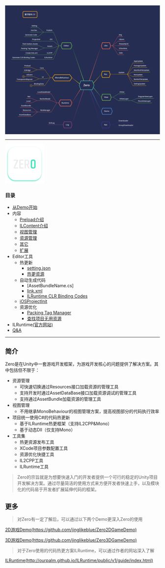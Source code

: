 ![](Imgs/Zero.png)

---

![](Imgs/icon.png)

### 目录
- [从Demo开始](Demo.md)
- 内容
    - [Preload介绍](Preload.md)
    - [ILContent介绍](ILContent.md)
    - [视图管理](ViewFramework.md)
    - [资源管理](ResManager.md)
    - [其它](Other.md)
    - [扩展](Extend.md)
- Editor工具
    - 热更新
        - [setting.json](PublishSettingEditor.md)
        - [热更资源](PublishHotResEditor.md)
    - 自动生成代码
        - [AssetBundleName.cs]
        - [link.xml](CreateLinkXML.md)        
        - [ILRuntime CLR Binding Codes](ILRuntimeGeneratedEditor.md)
    - [iOSProjectInit](IOSProjectInitEditor.md)        
    - 资源优化
        - [Packing Tag Manager](PackingTagEditor.md)
        - [查找项目无用资源](FindUselessAssetsEditor.md)         
- ILRuntime[(官方网站)](http://ourpalm.github.io/ILRuntime/public/v1/guide/index.html)        
- [Q&A](QuestionAnswer.md)


---

## 简介

Zero是在Unity中一套游戏开发框架，为游戏开发核心的问题提供了解决方案。其中包括但不限于：
- 资源管理
    - 可快速切换通过Resources接口加载资源的管理工具
    - 支持开发时通过AssetDataBase接口加载资源调试的管理工具
    - 支持通过AssetBundle加载资源的管理工具
- 视图管理
    - 不用继承MonoBehaviour的视图管理方案，提高视图部分的代码执行效率
- 项目统一使用C#的代码热更新
    - 基于ILRuntime热更框架（支持IL2CPP&Mono）
    - 基于动态Dll（仅支持Mono）
- 工具集
    - 热更资源发布工具
    - XCode项目参数配置工具
    - 资源优化快捷工具
    - IL2CPP工具
    - ILRuntime工具
    
>Zero的宗旨就是为想要快速入门的开发者提供一个可行的稳定的Unity项目开发解决方案。通过尽量简洁的使用方式来方便开发者快速上手，以及模块化的代码易于开发者扩展延伸代码的框架。

## 更多

>对Zero有一定了解后，可以通过以下两个Demo更深入Zero的使用

[2D游戏Demo(https://github.com/jinglikeblue/Zero2DGameDemo)](https://github.com/jinglikeblue/Zero2DGameDemo)

[3D游戏Demo(https://github.com/jinglikeblue/Zero3DGameDemo)](https://github.com/jinglikeblue/Zero3DGameDemo)

>对于Zero使用的代码热更方案ILRuntime，可以通过作者的网站深入了解

[ILRuntime(http://ourpalm.github.io/ILRuntime/public/v1/guide/index.html)](http://ourpalm.github.io/ILRuntime/public/v1/guide/index.html)
